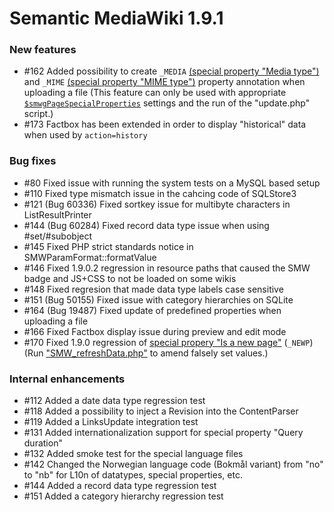 # Semantic MediaWiki 1.9.1

### New features

* #162 Added possibility to create `_MEDIA` [(special property "Media type")](https://semantic-mediawiki.org/wiki/Help:Special_property_Media_type) and `_MIME` [(special property "MIME type")](https://semantic-mediawiki.org/wiki/Help:Special_property_MIME_type) property annotation when uploading a file (This feature can only be used with appropriate  [`$smwgPageSpecialProperties`](https://www.semantic-mediawiki.org/wiki/Help:$smwgPageSpecialProperties) settings and the run of the "update.php" script.)
* #173 Factbox has been extended in order to display "historical" data when used by `action=history`

### Bug fixes

* #80  Fixed issue with running the system tests on a MySQL based setup
* #110 Fixed type mismatch issue in the cahcing code of SQLStore3
* #121 (Bug 60336) Fixed sortkey issue for multibyte characters in ListResultPrinter
* #144 (Bug 60284) Fixed record data type issue when using #set/#subobject
* #145 Fixed PHP strict standards notice in SMWParamFormat::formatValue
* #146 Fixed 1.9.0.2 regression in resource paths that caused the SMW badge and JS+CSS to not be loaded on some wikis
* #148 Fixed regresion that made data type labels case sensitive
* #151 (Bug 50155) Fixed issue with category hierarchies on SQLite
* #164 (Bug 19487) Fixed update of predefined properties when uploading a file
* #166 Fixed Factbox display issue during preview and edit mode
* #170 Fixed 1.9.0 regression of [special propery "Is a new page"](https://semantic-mediawiki.org/wiki/Help:Special_property_Is_a_new_page) (`_NEWP`) (Run ["SMW_refreshData.php"](https://semantic-mediawiki.org/wiki/Help:SMW_refreshData.php) to amend falsely set values.)

### Internal enhancements

* #112 Added a date data type regression test
* #118 Added a possibility to inject a Revision into the ContentParser
* #119 Added a LinksUpdate integration test
* #131 Added internationalization support for special property "Query duration"
* #132 Added smoke test for the special language files
* #142 Changed the Norwegian language code (Bokmål variant) from "no" to "nb" for L10n of datatypes, special properties, etc.
* #144 Added a record data type regression test
* #151 Added a category hierarchy regression test

